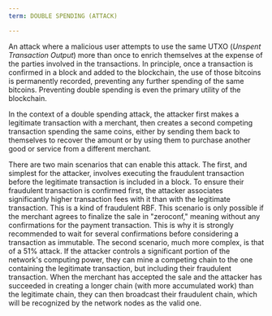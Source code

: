 ```yaml
---
term: DOUBLE SPENDING (ATTACK)

---
```

An attack where a malicious user attempts to use the same UTXO (*Unspent Transaction Output*) more than once to enrich themselves at the expense of the parties involved in the transactions. In principle, once a transaction is confirmed in a block and added to the blockchain, the use of those bitcoins is permanently recorded, preventing any further spending of the same bitcoins. Preventing double spending is even the primary utility of the blockchain.

In the context of a double spending attack, the attacker first makes a legitimate transaction with a merchant, then creates a second competing transaction spending the same coins, either by sending them back to themselves to recover the amount or by using them to purchase another good or service from a different merchant.

There are two main scenarios that can enable this attack. The first, and simplest for the attacker, involves executing the fraudulent transaction before the legitimate transaction is included in a block. To ensure their fraudulent transaction is confirmed first, the attacker associates significantly higher transaction fees with it than with the legitimate transaction. This is a kind of fraudulent RBF. This scenario is only possible if the merchant agrees to finalize the sale in "zeroconf," meaning without any confirmations for the payment transaction. This is why it is strongly recommended to wait for several confirmations before considering a transaction as immutable. The second scenario, much more complex, is that of a 51% attack. If the attacker controls a significant portion of the network's computing power, they can mine a competing chain to the one containing the legitimate transaction, but including their fraudulent transaction. When the merchant has accepted the sale and the attacker has succeeded in creating a longer chain (with more accumulated work) than the legitimate chain, they can then broadcast their fraudulent chain, which will be recognized by the network nodes as the valid one.